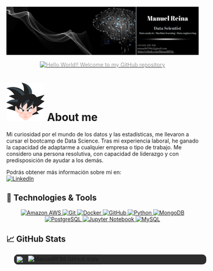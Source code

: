
![Texto alternativo](src/img/banner.png)

<p align="center">
  <a href="https://git.io/typing-svg">
    <img src="https://readme-typing-svg.herokuapp.com?font=Abril+Fatface&color=999999&center=true&vCenter=true&width=800&lines=Hello+World%21%21;Welcome+to+my+GitHub+repository" alt="Hello World!! Welcome to my GitHub repository" style="color: #999999">
  </a>
</p>


# ![alt text](src/img/image-2.png) About me

<p> 
Mi curiosidad por el mundo de los datos y las estadísticas, me llevaron
a cursar el bootcamp de Data Science.
Tras mi experiencia laboral, he ganado la capacidad de adaptarme a
cualquier empresa o tipo de trabajo.
Me considero una persona resolutiva, con capacidad de liderazgo y con
predisposición de ayudar a los demás.


Podrás obtener más información sobre mí en:  
  <a href="https://www.linkedin.com/in/manuel-reina-fernandez/" target="_blank">
    <img src="https://cdn-icons-png.flaticon.com/512/174/174857.png" height="40" alt="LinkedIn">
  </a>
</p>

## 🔧 Technologies & Tools

<p align="center">
  <a href="https://aws.amazon.com/">
    <img src="https://img.shields.io/badge/Amazon_AWS-232F3E?style=for-the-badge&logo=amazon-aws&logoColor=white" height="60" alt="Amazon AWS">
  </a>
  <a href="https://git-scm.com/">
    <img src="https://img.shields.io/badge/-Git-F05032?style=for-the-badge&logo=git&logoColor=white" height="60" alt="Git">
  </a>
  <a href="https://www.docker.com/">
    <img src="https://img.shields.io/badge/-Docker-2496ED?style=for-the-badge&logo=docker&logoColor=white" height="60" alt="Docker">
  </a>
  <a href="https://github.com/">
    <img src="https://img.shields.io/badge/-GitHub-181717?style=for-the-badge&logo=github&logoColor=white" height="60" alt="GitHub">
  </a>
  <a href="https://www.python.org/">
    <img src="https://img.shields.io/badge/-Python-3776AB?style=for-the-badge&logo=python&logoColor=white" height="60" alt="Python">
  </a>
  <a href="https://www.mongodb.com/">
    <img src="https://img.shields.io/badge/-MongoDB-47A248?style=for-the-badge&logo=mongodb&logoColor=white" height="60" alt="MongoDB">
  </a>
  <a href="https://www.postgresql.org/">
    <img src="https://img.shields.io/badge/-PostgreSQL-336791?style=for-the-badge&logo=postgresql&logoColor=white" height="60" alt="PostgreSQL">
  </a>
  <a href="https://jupyter.org/">
    <img src="https://img.shields.io/badge/Jupyter-Notebook-F37626?style=for-the-badge&logo=jupyter&logoColor=white" height="60" alt="Jupyter Notebook">
  </a>
  <a href="https://www.mysql.com/">
    <img src="https://img.shields.io/badge/MySQL-4479A1?style=for-the-badge&logo=mysql&logoColor=white" height="60" alt="MySQL">
  </a>
</p>

## &#x1f4c8; GitHub Stats

<table align="center" style="margin: 20px 20px; background-color: #2d2d2d; border-radius: 10px;">
  <tr>
    <td align="center">
      <a href="https://github.com/ManuelRF86">
        <img align="center" src="https://github-readme-stats.vercel.app/api/top-langs/?username=ManuelRF86&hide=java,html,tex&title_color=ffffff&text_color=c9cacc&icon_color=2bbc8a&bg_color=1d1f21&langs_count=3" />
      </a>
    </td>
    <td align="center">
      <img src="https://github-readme-stats.vercel.app/api?username=ManuelRF86&show_icons=true&theme=dark" alt="ManuelRF86 GitHub stats">
    </td>
  </tr>
</table>

